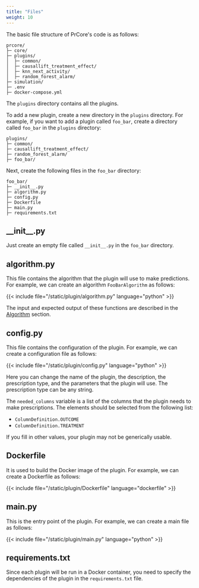 ```yaml
---
title: "Files"
weight: 10
---
```


The basic file structure of PrCore's code is as follows: 

```
prcore/
├─ core/
├─ plugins/
│  ├─ common/
│  ├─ causallift_treatment_effect/
│  ├─ knn_next_activity/
│  ├─ random_forest_alarm/
├─ simulation/
├─ .env
├─ docker-compose.yml
```

The `plugins` directory contains all the plugins.

To add a new plugin, create a new directory in the `plugins` directory. For example, if you want to add a plugin called `foo_bar`, create a directory called `foo_bar` in the `plugins` directory:

```
plugins/
├─ common/
├─ causallift_treatment_effect/
├─ random_forest_alarm/
├─ foo_bar/
```

Next, create the following files in the `foo_bar` directory:

```
foo_bar/
├─ __init__.py
├─ algorithm.py
├─ config.py
├─ Dockerfile
├─ main.py
├─ requirements.txt
```

## \_\_init\_\_.py

Just create an empty file called `__init__.py` in the `foo_bar` directory.

## algorithm.py

This file contains the algorithm that the plugin will use to make predictions. For example, we can create an algorithm `FooBarAlgorithm` as follows:

{{< include file="/static/plugin/algorithm.py" language="python" >}}

The input and expected output  of these functions are described in the [Algorithm](/development/plugin-system/add-new-plugin/algorithm) section.

## config.py

This file contains the configuration of the plugin. For example, we can create a configuration file as follows:

{{< include file="/static/plugin/config.py" language="python" >}}

Here you can change the name of the plugin, the description, the prescription type, and the parameters that the plugin will use. The prescription type can be any string.

The `needed_columns` variable is a list of the columns that the plugin needs to make prescriptions. The elements should be selected from the following list:

- `ColumnDefinition.OUTCOME`
- `ColumnDefinition.TREATMENT`

If you fill in other values, your plugin may not be generically usable.

## Dockerfile

It is used to build the Docker image of the plugin. For example, we can create a Dockerfile as follows:

{{< include file="/static/plugin/Dockerfile" language="dockerfile" >}}

## main.py

This is the entry point of the plugin. For example, we can create a main file as follows:

{{< include file="/static/plugin/main.py" language="python" >}}

## requirements.txt

Since each plugin will be run in a Docker container, you need to specify the dependencies of the plugin in the `requirements.txt` file.
